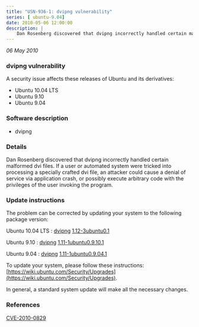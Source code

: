 ```yaml
---
title: "USN-936-1: dvipng vulnerability"
series: [ ubuntu-9.04]
date: 2010-05-06 12:00:00
description: |
    Dan Rosenberg discovered that dvipng incorrectly handled certain malformed dvi files. If a user or automated system were tricked into processing a specially crafted dvi file, an attacker could cause a denial of service via application crash, or possibly execute arbitrary code with the privileges of the user invoking the program. 
--- 
```

 
 

*06 May 2010*

### dvipng vulnerability

A security issue affects these releases of Ubuntu and its derivatives:

* Ubuntu 10.04 LTS
* Ubuntu 9.10
* Ubuntu 9.04

### Software description

* dvipng 

### Details

Dan Rosenberg discovered that dvipng incorrectly handled certain malformed dvi files. If a user or automated system were tricked into processing a specially crafted dvi file, an attacker could cause a denial of service via application crash, or possibly execute arbitrary code with the privileges of the user invoking the program. 

### Update instructions

The problem can be corrected by updating your system to the following package version:

Ubuntu 10.04 LTS
 : [dvipng](https://launchpad.net/ubuntu/+source/dvipng) <span> [1.12-3ubuntu0.1](https://launchpad.net/ubuntu/+source/dvipng/1.12-3ubuntu0.1) </span> 

Ubuntu 9.10
 : [dvipng](https://launchpad.net/ubuntu/+source/dvipng) <span> [1.11-1ubuntu0.9.10.1](https://launchpad.net/ubuntu/+source/dvipng/1.11-1ubuntu0.9.10.1) </span> 

Ubuntu 9.04
 : [dvipng](https://launchpad.net/ubuntu/+source/dvipng) <span> [1.11-1ubuntu0.9.04.1](https://launchpad.net/ubuntu/+source/dvipng/1.11-1ubuntu0.9.04.1) </span> 

To update your system, please follow these instructions: [https://wiki.ubuntu.com/Security/Upgrades](https://wiki.ubuntu.com/Security/Upgrades).

In general, a standard system update will make all the necessary changes. 

### References

 
 [CVE-2010-0829](http://people.ubuntu.com/~ubuntu-security/cve/CVE-2010-0829)
 

